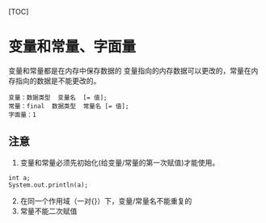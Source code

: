[TOC]
# 变量和常量、字面量
变量和常量都是在内存中保存数据的
变量指向的内存数据可以更改的，常量在内存指向的数据是不能更改的。
```
变量：数据类型  变量名  [= 值];
常量：final  数据类型  常量名 [= 值];   
字面量：1
```
## 注意
1. 变量和常量必须先初始化(给变量/常量的第一次赋值)才能使用。
```
int a;
System.out.println(a);
```
2. 在同一个作用域（一对{}）下，变量/常量名不能重复的
3. 常量不能二次赋值